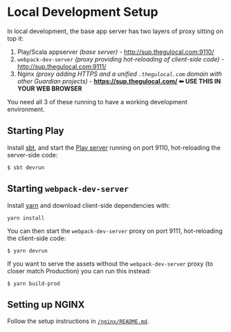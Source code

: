 # Local Development Setup

In local development, the base app server has two layers of proxy sitting on top it:

1. Play/Scala appserver _(base server)_ - http://sup.thegulocal.com:9110/
2. `webpack-dev-server` _(proxy providing hot-reloading of client-side code)_ - http://sup.thegulocal.com:9111/
3. Nginx _(proxy adding HTTPS and a unified `.thegulocal.com` domain with other Guardian projects)_ - **https://sup.thegulocal.com/ ⬅ USE THIS IN YOUR WEB BROWSER**

You need all 3 of these running to have a working development environment.

## Starting Play

Install [sbt](http://www.scala-sbt.org/download.html), and start the [Play server](https://www.playframework.com/)
running on port 9110, hot-reloading the server-side code:

```
$ sbt devrun
```

## Starting `webpack-dev-server`

Install [yarn](https://yarnpkg.com/lang/en/docs/install/) and download client-side
dependencies with:

```
yarn install
```
 
You can then start the `webpack-dev-server` proxy on port 9111, hot-reloading the client-side code:

```
$ yarn devrun
```

If you want to serve the assets without the `webpack-dev-server` proxy (to closer match Production)
you can run this instead:

```
$ yarn build-prod
```

## Setting up NGINX

Follow the setup instructions in [`/nginx/README.md`](../nginx/README.md).
